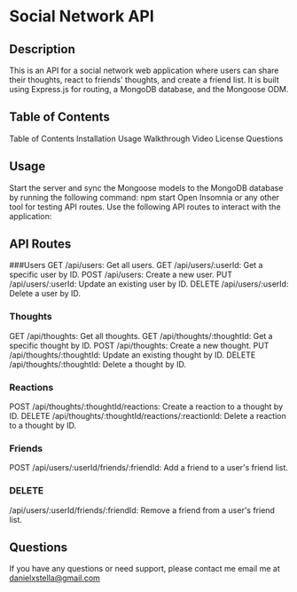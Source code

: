 # Social Network API

## Description
This is an API for a social network web application where users can share their thoughts, react to friends' thoughts, and create a friend list. It is built using Express.js for routing, a MongoDB database, and the Mongoose ODM.

## Table of Contents
Table of Contents
Installation
Usage
Walkthrough Video
License
Questions


## Usage 
Start the server and sync the Mongoose models to the MongoDB database by running the following command:
npm start
Open Insomnia or any other tool for testing API routes.
Use the following API routes to interact with the application:

## API Routes
###Users
GET /api/users: Get all users.
GET /api/users/:userId: Get a specific user by ID.
POST /api/users: Create a new user.
PUT /api/users/:userId: Update an existing user by ID.
DELETE /api/users/:userId: Delete a user by ID.

### Thoughts
GET /api/thoughts: Get all thoughts.
GET /api/thoughts/:thoughtId: Get a specific thought by ID.
POST /api/thoughts: Create a new thought.
PUT /api/thoughts/:thoughtId: Update an existing thought by ID.
DELETE /api/thoughts/:thoughtId: Delete a thought by ID.

### Reactions
POST /api/thoughts/:thoughtId/reactions: Create a reaction to a thought by ID.
DELETE /api/thoughts/:thoughtId/reactions/:reactionId: Delete a reaction to a thought by ID.

### Friends
POST /api/users/:userId/friends/:friendId: Add a friend to a user's friend list.

### DELETE 
/api/users/:userId/friends/:friendId: Remove a friend from a user's friend list.

## Questions
If you have any questions or need support, please contact me email me at danielxstella@gmail.com
